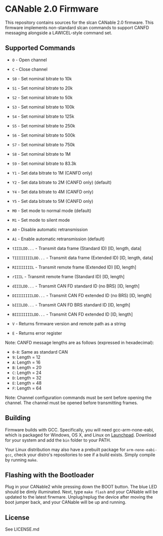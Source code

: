# CANable 2.0 Firmware

This repository contains sources for the slcan CANable 2.0 firmware. This firmware implements non-standard slcan commands to support CANFD messaging alongside a LAWICEL-style command set.

## Supported Commands

- `O` - Open channel 
- `C` - Close channel 
- `S0` - Set nominal bitrate to 10k
- `S1` - Set nominal bitrate to 20k
- `S2` - Set nominal bitrate to 50k
- `S3` - Set nominal bitrate to 100k
- `S4` - Set nominal bitrate to 125k
- `S5` - Set nominal bitrate to 250k
- `S6` - Set nominal bitrate to 500k
- `S7` - Set nominal bitrate to 750k
- `S8` - Set nominal bitrate to 1M
- `S9` - Set nominal bitrate to 83.3k
- `Y1` - Set data bitrate to 1M (CANFD only)
- `Y2` - Set data bitrate to 2M (CANFD only) (default)
- `Y4` - Set data bitrate to 4M (CANFD only)
- `Y5` - Set data bitrate to 5M (CANFD only)
- `M0` - Set mode to normal mode (default)
- `M1` - Set mode to silent mode
- `A0` - Disable automatic retransmission 
- `A1` - Enable automatic retransmission (default)
- `tIIILDD...` - Transmit data frame (Standard ID) [ID, length, data]
- `TIIIIIIIILDD...` - Transmit data frame (Extended ID) [ID, length, data]
- `RIIIIIIIIL` - Transmit remote frame (Extended ID) [ID, length]
- `rIIIL` - Transmit remote frame (Standard ID) [ID, length]
- `dIIILDD...` - Transmit CAN FD standard ID (no BRS) [ID, length]
- `DIIIIIIIILDD...` - Transmit CAN FD extended ID (no BRS) [ID, length]
- `bIIILDD...` - Transmit CAN FD BRS standard ID [ID, length]
- `BIIIIIIIILDD...` - Transmit CAN FD extended ID [ID, length]

- `V` - Returns firmware version and remote path as a string
- `E` - Returns error register

Note: CANFD message lengths are as follows (expressed in hexadecimal):
- `0-8`: Same as standard CAN
- `9`: Length = 12
- `A`: Length = 16
- `B`: Length = 20
- `C`: Length = 24
- `D`: Length = 32
- `E`: Length = 48
- `F`: Length = 64

Note: Channel configuration commands must be sent before opening the channel. The channel must be opened before transmitting frames.

## Building

Firmware builds with GCC. Specifically, you will need gcc-arm-none-eabi, which
is packaged for Windows, OS X, and Linux on
[Launchpad](https://launchpad.net/gcc-arm-embedded/+download). Download for your
system and add the `bin` folder to your PATH.

Your Linux distribution may also have a prebuilt package for `arm-none-eabi-gcc`, check your distro's repositories to see if a build exists. Simply compile by running `make`. 

## Flashing with the Bootloader

Plug in your CANable2 while pressing down the BOOT button. The blue LED should be dimly illuminated. Next, type `make flash` and your CANable will be updated to the latest firwmare. Unplug/replug the device after moving the boot jumper back, and your CANable will be up and running.


## License

See LICENSE.md
